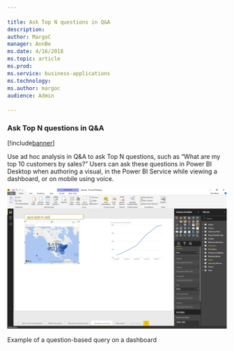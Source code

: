 ```yaml
---

title: Ask Top N questions in Q&A
description: 
author: MargoC
manager: AnnBe
ms.date: 4/16/2018
ms.topic: article
ms.prod: 
ms.service: business-applications
ms.technology: 
ms.author: margoc
audience: Admin

---
```

### Ask Top N questions in Q&A

[!include[banner](../../includes/banner.md)]




Use ad hoc analysis in Q&A to ask Top N questions, such as “What are my top 10
customers by sales?” Users can ask these questions in Power BI Desktop when
authoring a visual, in the Power BI Service while viewing a dashboard, or on
mobile using voice.

![A screenshot showing an example of a question-based query on a dashboard](media/ask-top-n-questions-in-q-a-1.png "A screenshot showing an example of a question-based query on a dashboard")

Example of a question-based query on a dashboard



